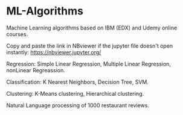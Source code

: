 # ML-Algorithms
Machine Learning algorithms based on IBM (EDX) and Udemy online courses.

Copy and paste the link in NBviewer if the jupyter file doesn't open instantly:
https://nbviewer.jupyter.org/

Regression: Simple Linear Regression, Multiple Linear Regression, nonLinear Regreassion.

Classification: K Nearest Neighbors, Decision Tree, SVM.

Clustering: K-Means clustering, Hierarchical clustering.

Natural Language processing of 1000 restaurant reviews.
